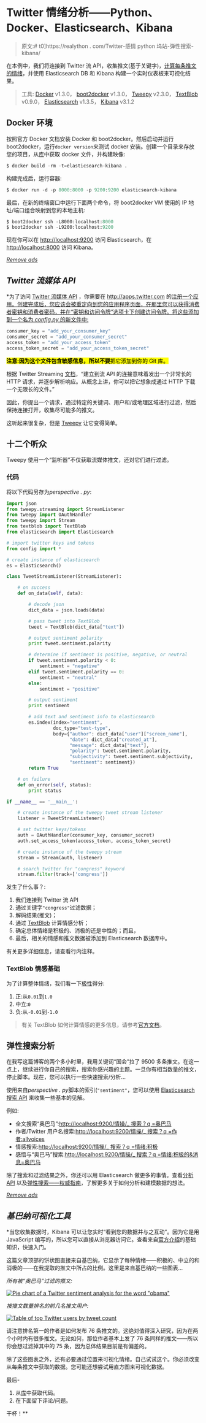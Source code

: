 # Twitter 情绪分析——Python、Docker、Elasticsearch、Kibana

> 原文:# t0]https://realython . com/Twitter-感情 python 坞站-弹性搜索-kibana/

在本例中，我们将连接到 Twitter 流 API，收集推文(基于关键字)，[计算每条推文的情绪](https://realpython.com/python-keras-text-classification/)，并使用 Elasticsearch DB 和 Kibana 构建一个实时仪表板来可视化结果。

> 工具: [Docker](https://www.docker.com/) v1.3.0， [boot2docker](http://boot2docker.io/) v1.3.0， [Tweepy](http://www.tweepy.org/) v2.3.0， [TextBlob](http://textblob.readthedocs.org/en/dev/) v0.9.0， [Elasticsearch](http://www.elasticsearch.org/) v1.3.5， [Kibana](http://www.elasticsearch.org/overview/kibana/) v3.1.2

## Docker 环境

按照官方 Docker 文档安装 Docker 和 boot2docker。然后启动并运行 boot2docker，运行`docker version`来测试 docker 安装。创建一个目录来存放您的项目，从[库](https://github.com/realpython/twitter-sentiment-elasticsearch)中获取 docker 文件，并构建映像:

```py
$ docker build -rm -t=elasticsearch-kibana .
```

构建完成后，运行容器:

```py
$ docker run -d -p 8000:8000 -p 9200:9200 elasticsearch-kibana
```

最后，在新的终端窗口中运行下面两个命令，将 boot2docker VM 使用的 IP 地址/端口组合映射到您的本地主机:

```py
$ boot2docker ssh -L8000:localhost:8000
$ boot2docker ssh -L9200:localhost:9200
```

现在你可以在 [http://localhost:9200](http://localhost:9200) 访问 Elasticsearch，在 [http://localhost:8000](http://localhost:8000) 访问 Kibana。

[*Remove ads*](/account/join/)

## *Twitter 流媒体 API*

 *为了访问 [Twitter 流媒体 API](https://dev.twitter.com/streaming/overview) ，你需要在 http://apps.twitter.com 的[注册一个应用。创建完成后，您应该会被重定向到您的应用程序页面，在那里您可以获得消费者密钥和消费者密码，并在“密钥和访问令牌”选项卡下创建访问令牌。将这些添加到一个名为 *config.py* 的新文件中:](http://apps.twitter.com)

```py
consumer_key = "add_your_consumer_key"
consumer_secret = "add_your_consumer_secret"
access_token = "add_your_access_token"
access_token_secret = "add_your_access_token_secret"
```

<mark>**注意:**因为这个文件包含敏感信息，所以**不要**把它添加到你的 Git 库。</mark>

根据 Twitter Streaming [文档](https://dev.twitter.com/streaming/overview/connecting)，“建立到流 API 的连接意味着发出一个非常长的 HTTP 请求，并逐步解析响应。从概念上讲，你可以把它想象成通过 HTTP 下载一个无限长的文件。”

因此，你提出一个请求，通过特定的关键词、用户和/或地理区域进行过滤，然后保持连接打开，收集尽可能多的推文。

这听起来很复杂，但是 [Tweepy](http://www.tweepy.org/) 让它变得简单。

## 十二个听众

Tweepy 使用一个“监听器”不仅获取流媒体推文，还对它们进行过滤。

### 代码

将以下代码另存为*perspective . py*:

```py
import json
from tweepy.streaming import StreamListener
from tweepy import OAuthHandler
from tweepy import Stream
from textblob import TextBlob
from elasticsearch import Elasticsearch

# import twitter keys and tokens
from config import *

# create instance of elasticsearch
es = Elasticsearch()

class TweetStreamListener(StreamListener):

    # on success
    def on_data(self, data):

        # decode json
        dict_data = json.loads(data)

        # pass tweet into TextBlob
        tweet = TextBlob(dict_data["text"])

        # output sentiment polarity
        print tweet.sentiment.polarity

        # determine if sentiment is positive, negative, or neutral
        if tweet.sentiment.polarity < 0:
            sentiment = "negative"
        elif tweet.sentiment.polarity == 0:
            sentiment = "neutral"
        else:
            sentiment = "positive"

        # output sentiment
        print sentiment

        # add text and sentiment info to elasticsearch
        es.index(index="sentiment",
                 doc_type="test-type",
                 body={"author": dict_data["user"]["screen_name"],
                       "date": dict_data["created_at"],
                       "message": dict_data["text"],
                       "polarity": tweet.sentiment.polarity,
                       "subjectivity": tweet.sentiment.subjectivity,
                       "sentiment": sentiment})
        return True

    # on failure
    def on_error(self, status):
        print status

if __name__ == '__main__':

    # create instance of the tweepy tweet stream listener
    listener = TweetStreamListener()

    # set twitter keys/tokens
    auth = OAuthHandler(consumer_key, consumer_secret)
    auth.set_access_token(access_token, access_token_secret)

    # create instance of the tweepy stream
    stream = Stream(auth, listener)

    # search twitter for "congress" keyword
    stream.filter(track=['congress'])
```

发生了什么事？:

1.  我们连接到 Twitter 流 API
2.  通过关键字`"congress"`过滤数据；
3.  解码结果(推文)；
4.  通过 [TextBlob](http://textblob.readthedocs.org/en/dev/) 计算情感分析；
5.  确定总体情绪是积极的、消极的还是中性的；而且，
6.  最后，相关的情感和推文数据被添加到 Elasticsearch 数据库中。

有关更多详细信息，请查看行内注释。

### TextBlob 情感基础

为了计算整体情绪，我们看一下[极性](http://textblob.readthedocs.org/en/latest/_modules/textblob/blob.html#BaseBlob.polarity)得分:

1.  正:从`0.01`到`1.0`
2.  中立:`0`
3.  负:从`-0.01`到`-1.0`

> 有关 TextBlob 如何计算情感的更多信息，请参考[官方文档](http://textblob.readthedocs.org/en/dev/)。

## 弹性搜索分析

在我写这篇博客的两个多小时里，我用关键词“国会”拉了 9500 多条推文。在这一点上，继续进行你自己的搜索，搜索你感兴趣的主题。一旦你有相当数量的推文，停止脚本。现在，您可以执行一些快速搜索/分析…

使用来自*perspective . py*脚本的索引(`"sentiment"`，您可以使用 [Elasticsearch 搜索 API](http://www.elasticsearch.org/guide/en/elasticsearch/reference/current/search-search.html) 来收集一些基本的见解。

例如:

*   全文搜索“奥巴马”:[http://localhost:9200/情操/_ 搜索？q =奥巴马](http://localhost:9200/sentiment/_search?q=obama)
*   作者/Twitter 用户名搜索:[http://localhost:9200/情操/_ 搜索？q =作者:allvoices](http://localhost:9200/sentiment/_search?q=author:allvoices)
*   情感搜索:[http://localhost:9200/情操/_ 搜索？q =情绪:积极](http://localhost:9200/sentiment/_search?q=sentiment:positive)
*   感悟与“奥巴马”搜索:[http://localhost:9200/情操/_ 搜索？q =情绪:积极的&消息=奥巴马](http://localhost:9200/sentiment/_search?q=sentiment:positive&message=obama)

除了搜索和过滤结果之外，你还可以用 Elasticsearch 做更多的事情。查看[分析 API](http://www.elasticsearch.org/guide/en/elasticsearch/guide/current/analysis-intro.html) 以及[弹性搜索——权威指南](http://www.elasticsearch.org/guide/en/elasticsearch/guide/current/index.html)，了解更多关于如何分析和建模数据的想法。

[*Remove ads*](/account/join/)

## *基巴纳可视化工具*

 *当您收集数据时，Kibana 可以让您实时“看到您的数据并与之互动”。因为它是用 JavaScript 编写的，所以您可以直接从浏览器访问它。查看来自[官方介绍](http://www.elasticsearch.org/guide/en/kibana/current/_introduction.html)的基础知识，快速入门。

这篇文章顶部的饼状图直接来自基巴纳，它显示了每种情绪——积极的、中立的和消极的——在我提取的推文中所占的比例。这里是来自基巴纳的一些图表…

*所有被“奥巴马”过滤的推文:*

[![Pie chart of a Twitter sentiment analysis for the word "obama"](img/837b2cde1c41903de9e78871d5ad2358.png)](https://files.realpython.com/media/twitter-sentiment-obama-pie-chart.6629103d5539.png)

*按推文数量排名的前几名推文用户:*

[![Table of top Twitter users by tweet count](img/17592d7087b761a1ae361d408479394e.png)](https://files.realpython.com/media/twitter-sentiment-top-authors.86ee18e2b17a.png)

请注意排名第一的作者是如何发布 76 条推文的。这绝对值得深入研究，因为在两个小时内有很多推文。无论如何，那位作者基本上发了 76 条同样的推文——所以你会想过滤掉其中的 75 条，因为总体结果目前是有偏差的。

除了这些图表之外，还有必要通过位置来可视化情绪。自己试试这个。你必须改变从每条推文中获取的数据。您可能还想尝试用直方图来可视化数据。

最后-

1.  从[库](https://github.com/realpython/twitter-sentiment-elasticsearch)中获取代码。
2.  在下面留下评论/问题。

干杯！**